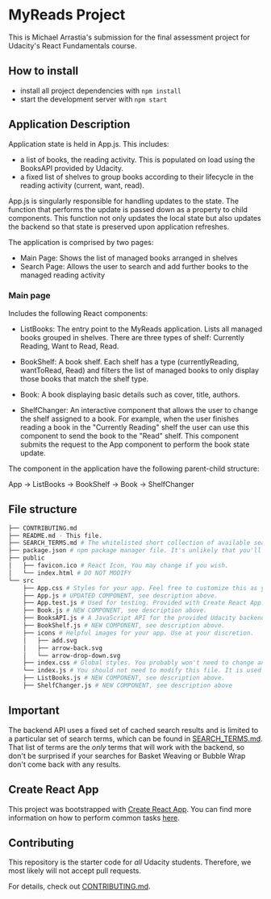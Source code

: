 # MyReads Project

This is Michael Arrastia's submission for the final assessment project for Udacity's React Fundamentals course.

## How to install

* install all project dependencies with `npm install`
* start the development server with `npm start`

## Application Description

Application state is held in App.js. This includes:
 - a list of books, the reading activity. This is populated on load using the BooksAPI provided by Udacity.
 - a fixed list of shelves to group books according to their lifecycle in the reading activity (current, want, read).

App.js is singularly responsible for handling updates to the state. The function that performs the update is passed 
down as a property to child components. This function not only updates the local state but also updates the backend so
that state is preserved upon application refreshes.

The application is comprised by two pages:

- Main Page: Shows the list of managed books arranged in shelves
- Search Page: Allows the user to search and add further books to the managed reading activity

### Main page

Includes the following React components:

- ListBooks: The entry point to the MyReads application. Lists all managed books grouped in shelves. There are three
types of shelf: Currently Reading, Want to Read, Read.

- BookShelf: A book shelf. Each shelf has a type (currentlyReading, wantToRead, Read) and filters the list of managed
books to only display those books that match the shelf type.

- Book: A book displaying basic details such as cover, title, authors.

- ShelfChanger: An interactive component that allows the user to change the shelf assigned to a book. For example, when
the user finishes reading a book in the "Currently Reading" shelf the user can use this component to send the book to
the "Read" shelf. This component submits the request to the App component to perform the book state update.

The component in the application have the following parent-child structure:

App -> ListBooks -> BookShelf -> Book -> ShelfChanger

## File structure
```bash
├── CONTRIBUTING.md
├── README.md - This file.
├── SEARCH_TERMS.md # The whitelisted short collection of available search terms for you to use with your app.
├── package.json # npm package manager file. It's unlikely that you'll need to modify this.
├── public
│   ├── favicon.ico # React Icon, You may change if you wish.
│   └── index.html # DO NOT MODIFY
└── src
    ├── App.css # Styles for your app. Feel free to customize this as you desire.
    ├── App.js # UPDATED COMPONENT, see description above.
    ├── App.test.js # Used for testing. Provided with Create React App. Testing is encouraged, but not required.
    ├── Book.js # NEW COMPONENT, see description above.
    ├── BooksAPI.js # A JavaScript API for the provided Udacity backend. Instructions for the methods are below.
    ├── BookShelf.js # NEW COMPONENT, see description above.
    ├── icons # Helpful images for your app. Use at your discretion.
    │   ├── add.svg
    │   ├── arrow-back.svg
    │   └── arrow-drop-down.svg
    ├── index.css # Global styles. You probably won't need to change anything here.
    └── index.js # You should not need to modify this file. It is used for DOM rendering only.
    ├── ListBooks.js # NEW COMPONENT, see description above.
    ├── ShelfChanger.js # NEW COMPONENT, see description above
```

## Important
The backend API uses a fixed set of cached search results and is limited to a particular set of search terms, which can be found in [SEARCH_TERMS.md](SEARCH_TERMS.md). That list of terms are the _only_ terms that will work with the backend, so don't be surprised if your searches for Basket Weaving or Bubble Wrap don't come back with any results.

## Create React App

This project was bootstrapped with [Create React App](https://github.com/facebookincubator/create-react-app). You can find more information on how to perform common tasks [here](https://github.com/facebookincubator/create-react-app/blob/master/packages/react-scripts/template/README.md).

## Contributing

This repository is the starter code for _all_ Udacity students. Therefore, we most likely will not accept pull requests.

For details, check out [CONTRIBUTING.md](CONTRIBUTING.md).

